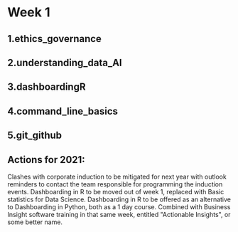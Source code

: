 # Week 1

## 1.ethics_governance

## 2.understanding_data_AI

## 3.dashboardingR

## 4.command_line_basics

## 5.git_github 

## Actions for 2021:

Clashes with corporate induction to be mitigated for next year with outlook reminders to contact the team responsible for programming the induction events.
Dashboarding in R to be moved out of week 1, replaced with Basic statistics for Data Science.
Dashboarding in R to be offered as an alternative to Dashboarding in Python, both as a 1 day course. Combined with Business Insight software training in that same week, entitled "Actionable Insights", or some better name.